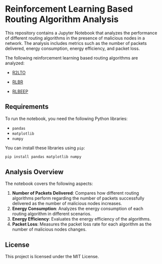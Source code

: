 # Reinforcement Learning Based Routing Algorithm Analysis
This repository contains a Jupyter Notebook that analyzes the performance of different routing algorithms in the presence of malicious nodes in a network. The analysis includes metrics such as the number of packets delivered, energy consumption, energy efficiency, and packet loss.

The following reinforcement learning based routing algorithms are analyzed:

* [R2LTO](https://ieeexplore.ieee.org/document/9231883)

* [RLBR](https://journals.sagepub.com/doi/full/10.1177/1550147719833541)

* [RLBEEP](https://ieeexplore.ieee.org/document/9756551)

## Requirements

To run the notebook, you need the following Python libraries:

- `pandas`
- `matplotlib`
- `numpy`

You can install these libraries using `pip`:

```bash
pip install pandas matplotlib numpy
```

## Analysis Overview

The notebook covers the following aspects:

1. **Number of Packets Delivered**: Compares how different routing algorithms perform regarding the number of packets successfully delivered as the number of malicious nodes increases.
2. **Energy Consumption**: Analyzes the energy consumption of each routing algorithm in different scenarios.
3. **Energy Efficiency**: Evaluates the energy efficiency of the algorithms.
4. **Packet Loss**: Measures the packet loss rate for each algorithm as the number of malicious nodes changes.

## License

This project is licensed under the MIT License. 